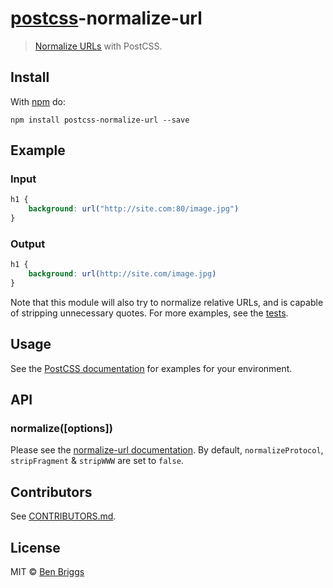 # [postcss][postcss]-normalize-url

> [Normalize URLs](https://github.com/sindresorhus/normalize-url) with PostCSS.

## Install

With [npm](https://npmjs.org/package/postcss-normalize-url) do:

```
npm install postcss-normalize-url --save
```

## Example

### Input

```css
h1 {
    background: url("http://site.com:80/image.jpg")
}
```

### Output

```css
h1 {
    background: url(http://site.com/image.jpg)
}
```

Note that this module will also try to normalize relative URLs, and is capable of stripping unnecessary quotes. For more
examples, see the [tests](test.js).

## Usage

See the [PostCSS documentation](https://github.com/postcss/postcss#usage) for examples for your environment.

## API

### normalize([options])

Please see the [normalize-url documentation][docs]. By default,
`normalizeProtocol`, `stripFragment` & `stripWWW` are set to `false`.

## Contributors

See [CONTRIBUTORS.md](https://github.com/cssnano/cssnano/blob/master/CONTRIBUTORS.md).

## License

MIT © [Ben Briggs](http://beneb.info)

[docs]: https://github.com/sindresorhus/normalize-url#options

[postcss]: https://github.com/postcss/postcss
